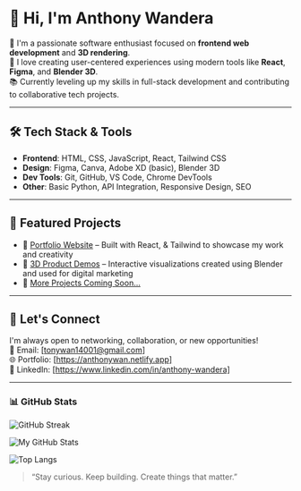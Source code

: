 # 👋 Hi, I'm Anthony Wandera

🚀 I'm a passionate software enthusiast focused on **frontend web development** and **3D rendering**.  
🎨 I love creating user-centered experiences using modern tools like **React**, **Figma**, and **Blender 3D**.  
📚 Currently leveling up my skills in full-stack development and contributing to collaborative tech projects.

---

## 🛠️ Tech Stack & Tools

- **Frontend**: HTML, CSS, JavaScript, React, Tailwind CSS
- **Design**: Figma, Canva, Adobe XD (basic), Blender 3D
- **Dev Tools**: Git, GitHub, VS Code, Chrome DevTools
- **Other**: Basic Python, API Integration, Responsive Design, SEO

---

## 📂 Featured Projects

- 🔗 [Portfolio Website](https://anthonywan.netlify.app) – Built with React, & Tailwind to showcase my work and creativity  
- 🎥 [3D Product Demos](https://anthonywan.netlify.app) – Interactive visualizations created using Blender and used for digital marketing  
- 📘 [More Projects Coming Soon...](https://anthonywan.netlify.app)

---

## 🤝 Let's Connect

I'm always open to networking, collaboration, or new opportunities!  
📧 Email: [tonywan14001@gmail.com]  
🌐 Portfolio: [https://anthonywan.netlify.app]  
💼 LinkedIn: [https://www.linkedin.com/in/anthony-wandera]  

---

### 📊 GitHub Stats

![GitHub Streak](https://streak-stats.demolab.com?user=anthonywandera&theme=tokyonight&border_radius=5)

![My GitHub Stats](https://github-readme-stats.vercel.app/api?username=anthonywandera&show_icons=true&theme=tokyonight)

![Top Langs](https://github-readme-stats.vercel.app/api/top-langs/?username=anthonywandera&layout=compact&theme=tokyonight)


> “Stay curious. Keep building. Create things that matter.”
